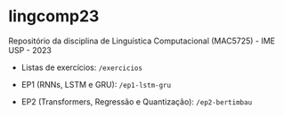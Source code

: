# lingcomp23

Repositório da disciplina de Linguística Computacional (MAC5725) - IME USP - 2023

* Listas de exercícios: `/exercicios`

* EP1 (RNNs, LSTM e GRU): `/ep1-lstm-gru`

* EP2 (Transformers, Regressão e Quantização): `/ep2-bertimbau`
